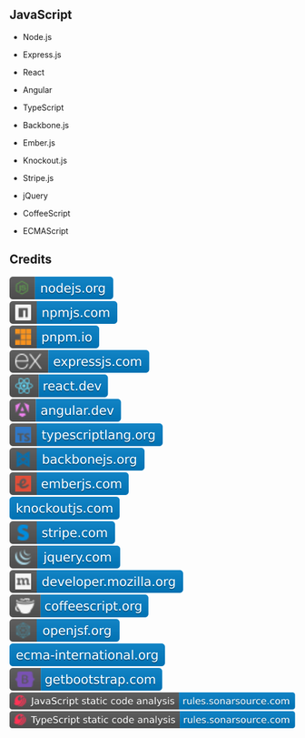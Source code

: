 JavaScript
----------

- Node.js

- Express.js

- React

- Angular

- TypeScript

- Backbone.js

- Ember.js

- Knockout.js

- Stripe.js

- jQuery

- CoffeeScript

- ECMAScript

Credits
-------
[![image](
Credits/nodejs.org.svg?raw=true)](https://nodejs.org/)  
[![image](
Credits/npmjs.com.svg?raw=true)](https://npmjs.com/)  
[![image](
Credits/pnpm.io.svg?raw=true)](https://pnpm.io/)  
[![image](
Credits/expressjs.com.svg?raw=true)](https://expressjs.com/)  
[![image](
Credits/react.dev.svg?raw=true)](https://react.dev/)  
[![image](
Credits/angular.dev.svg?raw=true)](https://angular.dev/)  
[![image](
Credits/typescriptlang.org.svg?raw=true)](https://typescriptlang.org/)  
[![image](
Credits/backbonejs.org.svg?raw=true)](https://backbonejs.org/)  
[![image](
Credits/emberjs.com.svg?raw=true)](https://emberjs.com/)  
[![image](
Credits/knockoutjs.com.svg?raw=true)](https://knockoutjs.com/)  
[![image](
Credits/stripe.com.svg?raw=true)](https://stripe.com/)  
[![image](
Credits/jquery.com.svg?raw=true)](https://jquery.com/)  
[![image](
Credits/developer.mozilla.org.svg?raw=true)](https://developer.mozilla.org/)  
[![image](
Credits/coffeescript.org.svg?raw=true)](https://coffeescript.org/)    
[![image](
Credits/openjsf.org.svg?raw=true)](https://openjsf.org/)    
[![image](
Credits/ecma-international.org.svg?raw=true)](https://ecma-international.org/)  
[![image](
Credits/getbootstrap.com.svg?raw=true)](https://getbootstrap.com/)  
[![image](
Credits/JavaScript-static-code-analysis-rules.sonarsource.com.svg?raw=true)](https://rules.sonarsource.com/javascript/)
[![image](
Credits/TypeScript-static-code-analysis-rules.sonarsource.com.svg?raw=true)](https://rules.sonarsource.com/typescript/)  
